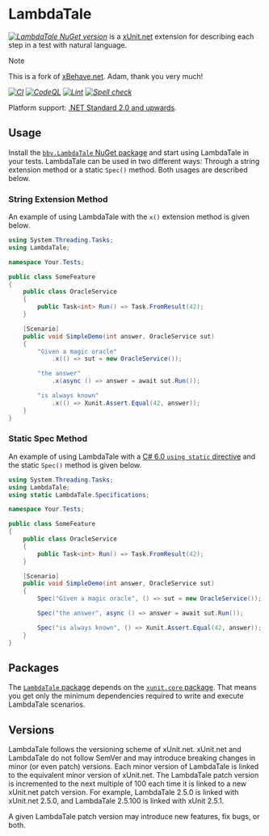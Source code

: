 # LambdaTale

_[![LambdaTale NuGet version](https://img.shields.io/nuget/v/bbv.LambdaTale?label=bbv.LambdaTale
)](https://www.nuget.org/packages/bbv.LambdaTale)_ is a [xUnit.net](https://github.com/xunit/xunit) extension for describing each step in a test with natural language.

> [!NOTE]
> This is a fork of [xBehave.net](https://github.com/adamralph/xbehave.net). Adam, thank you very much!

_[![CI](https://github.com/bbvch/LambdaTale/workflows/.github/workflows/ci.yml/badge.svg)](https://github.com/bbvch/LambdaTale/actions?query=workflow%3A.github%2Fworkflows%2Fci.yml)_
_[![CodeQL](https://github.com/bbvch/LambdaTale/workflows/.github/workflows/codeql-analysis.yml/badge.svg)](https://github.com/bbvch/LambdaTale/actions?query=workflow%3A.github%2Fworkflows%2Fcodeql-analysis.yml)_
_[![Lint](https://github.com/bbvch/LambdaTale/workflows/.github/workflows/lint.yml/badge.svg)](https://github.com/bbvch/LambdaTale/actions?query=workflow%3A.github%2Fworkflows%2Flint.yml)_
_[![Spell check](https://github.com/bbvch/LambdaTale/workflows/.github/workflows/spell-check.yml/badge.svg)](https://github.com/bbvch/LambdaTale/actions?query=workflow%3A.github%2Fworkflows%2Fspell-check.yml)_

Platform support: [.NET Standard 2.0 and upwards](https://docs.microsoft.com/en-us/dotnet/standard/net-standard).

## Usage

Install the [`bbv.LambdaTale` NuGet package](https://www.nuget.org/packages/bbv.LambdaTale) and start using LambdaTale in your tests.
LambdaTale can be used in two different ways: Through a string extension method or a static `Spec()` method. Both usages are described below.

### String Extension Method

An example of using LambdaTale with the `x()` extension method is given below.

```csharp
using System.Threading.Tasks;
using LambdaTale;

namespace Your.Tests;

public class SomeFeature
{
    public class OracleService
    {
        public Task<int> Run() => Task.FromResult(42);
    }

    [Scenario]
    public void SimpleDemo(int answer, OracleService sut)
    {
        "Given a magic oracle"
            .x(() => sut = new OracleService());

        "the answer"
            .x(async () => answer = await sut.Run());

        "is always known"
            .x(() => Xunit.Assert.Equal(42, answer));
    }
}
```

### Static Spec Method

An example of using LambdaTale with a [C# 6.0 `using static` directive](https://learn.microsoft.com/en-us/dotnet/csharp/language-reference/keywords/using-directive#static-modifier) and the static `Spec()` method is given below.

```csharp
using System.Threading.Tasks;
using LambdaTale;
using static LambdaTale.Specifications;

namespace Your.Tests;

public class SomeFeature
{
    public class OracleService
    {
        public Task<int> Run() => Task.FromResult(42);
    }

    [Scenario]
    public void SimpleDemo(int answer, OracleService sut)
    {
        Spec("Given a magic oracle", () => sut = new OracleService());

        Spec("the answer", async () => answer = await sut.Run());

        Spec("is always known", () => Xunit.Assert.Equal(42, answer));
    }
}
```

## Packages

The [`LambdaTale` package](https://www.nuget.org/packages/bbv.LambdaTale) depends on the [`xunit.core` package](https://www.nuget.org/packages/xunit.core/). That means you get only the minimum dependencies required to write and execute LambdaTale scenarios.

## Versions

LambdaTale follows the versioning scheme of xUnit.net. xUnit.net and LambdaTale do not follow SemVer and may introduce breaking changes in minor (or even patch) versions. Each minor version of LambdaTale is linked to the equivalent minor version of xUnit.net. The LambdaTale patch version is incremented to the next multiple of 100 each time it is linked to a new xUnit.net patch version. For example, LambdaTale 2.5.0 is linked with xUnit.net 2.5.0, and LambdaTale 2.5.100 is linked with xUnit 2.5.1.

A given LambdaTale patch version may introduce new features, fix bugs, or both.
